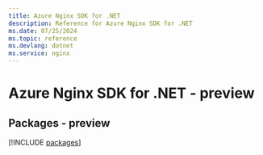 ```yaml
---
title: Azure Nginx SDK for .NET
description: Reference for Azure Nginx SDK for .NET
ms.date: 07/25/2024
ms.topic: reference
ms.devlang: dotnet
ms.service: nginx
---
```

# Azure Nginx SDK for .NET - preview
## Packages - preview
[!INCLUDE [packages](nginx-index.md)]